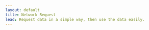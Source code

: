 ```yaml
---
layout: default
title: Network Request
lead: Request data in a simple way, then use the data easily.
---
```

